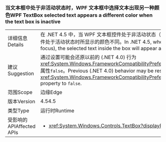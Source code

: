 ### <a name="wpf-textbox-selected-text-appears-a-different-color-when-the-text-box-is-inactive"></a><span data-ttu-id="e49e9-101">当文本框中处于非活动状态时，WPF 文本框中选择文本出现另一种颜色</span><span class="sxs-lookup"><span data-stu-id="e49e9-101">WPF TextBox selected text appears a different color when the text box is inactive</span></span>

|   |   |
|---|---|
|<span data-ttu-id="e49e9-102">详细信息</span><span class="sxs-lookup"><span data-stu-id="e49e9-102">Details</span></span>|<span data-ttu-id="e49e9-103">在 .NET 4.5 中，当 WPF 文本框控件处于非活动状态（该控件没有焦点）时，文本框中选定文本所显示的颜色与该控件处于活动状态时所显示的颜色不同。</span><span class="sxs-lookup"><span data-stu-id="e49e9-103">In .NET 4.5, when a WPF text box control is inactive (it doesn't have focus), the selected text inside the box will appear a different color than when the control is active.</span></span>|
|<span data-ttu-id="e49e9-104">建议</span><span class="sxs-lookup"><span data-stu-id="e49e9-104">Suggestion</span></span>|<span data-ttu-id="e49e9-105">通过设置可能会还原以前的 (.NET 4.0) 行为<xref:System.Windows.FrameworkCompatibilityPreferences.AreInactiveSelectionHighlightBrushKeysSupported>属性<code>false</code>。</span><span class="sxs-lookup"><span data-stu-id="e49e9-105">Previous (.NET 4.0) behavior may be restored by setting the <xref:System.Windows.FrameworkCompatibilityPreferences.AreInactiveSelectionHighlightBrushKeysSupported> property to <code>false</code>.</span></span>|
|<span data-ttu-id="e49e9-106">范围</span><span class="sxs-lookup"><span data-stu-id="e49e9-106">Scope</span></span>|<span data-ttu-id="e49e9-107">边缘</span><span class="sxs-lookup"><span data-stu-id="e49e9-107">Edge</span></span>|
|<span data-ttu-id="e49e9-108">版本</span><span class="sxs-lookup"><span data-stu-id="e49e9-108">Version</span></span>|<span data-ttu-id="e49e9-109">4.5</span><span class="sxs-lookup"><span data-stu-id="e49e9-109">4.5</span></span>|
|<span data-ttu-id="e49e9-110">类型</span><span class="sxs-lookup"><span data-stu-id="e49e9-110">Type</span></span>|<span data-ttu-id="e49e9-111">运行时</span><span class="sxs-lookup"><span data-stu-id="e49e9-111">Runtime</span></span>|
|<span data-ttu-id="e49e9-112">受影响的 API</span><span class="sxs-lookup"><span data-stu-id="e49e9-112">Affected APIs</span></span>|<ul><li><xref:System.Windows.Controls.TextBox?displayProperty=nameWithType></li></ul>|

